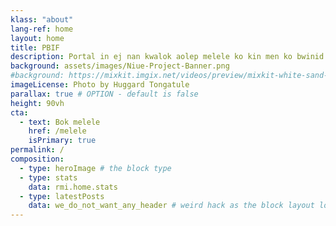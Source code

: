 ```yaml
---
klass: "about"
lang-ref: home
layout: home
title: PBIF
description: Portal in ej nan kwalok aolep melele ko kin men ko bwinid ilo aelon jidik kein ad ilo Pacific in.
background: assets/images/Niue-Project-Banner.png
#background: https://mixkit.imgix.net/videos/preview/mixkit-white-sand-beach-and-palm-trees-1564-0.jpg?w=1200&h=630&fit=crop
imageLicense: Photo by Huggard Tongatule
parallax: true # OPTION - default is false
height: 90vh
cta:
  - text: Bok melele
    href: /melele
    isPrimary: true
permalink: /
composition:
  - type: heroImage # the block type
  - type: stats
    data: rmi.home.stats
  - type: latestPosts
    data: we_do_not_want_any_header # weird hack as the block layout looks for a data element and falls back to the page if none is present
---
```


